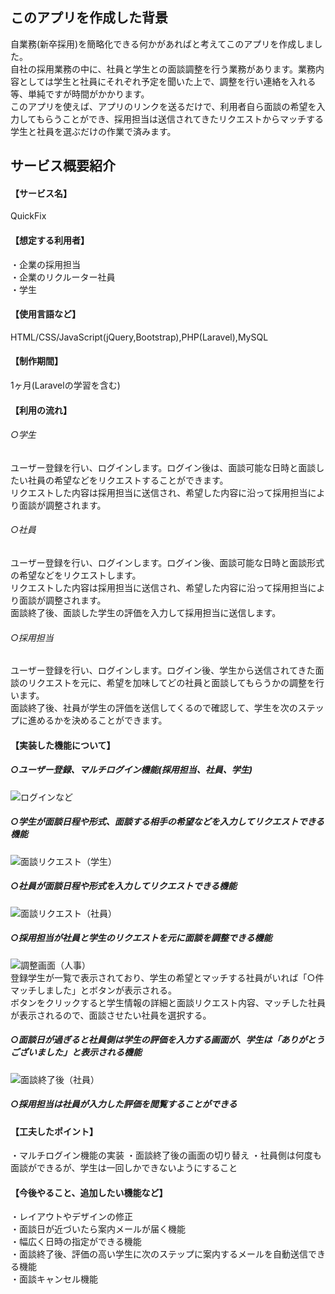 ## このアプリを作成した背景

自業務(新卒採用)を簡略化できる何かがあればと考えてこのアプリを作成しました。  
自社の採用業務の中に、社員と学生との面談調整を行う業務があります。業務内容としては学生と社員にそれぞれ予定を聞いた上で、調整を行い連絡を入れる等、単純ですが時間がかかります。  
このアプリを使えば、アプリのリンクを送るだけで、利用者自ら面談の希望を入力してもらうことができ、採用担当は送信されてきたリクエストからマッチする学生と社員を選ぶだけの作業で済みます。  


## サービス概要紹介

#### 【サービス名】  
QuickFix

#### 【想定する利用者】  
・企業の採用担当  
・企業のリクルーター社員  
・学生

#### 【使用言語など】
HTML/CSS/JavaScript(jQuery,Bootstrap),PHP(Laravel),MySQL

#### 【制作期間】
1ヶ月(Laravelの学習を含む)

#### 【利用の流れ】  
###### ○学生  
ユーザー登録を行い、ログインします。ログイン後は、面談可能な日時と面談したい社員の希望などをリクエストすることができます。  
リクエストした内容は採用担当に送信され、希望した内容に沿って採用担当により面談が調整されます。

###### ○社員  
ユーザー登録を行い、ログインします。ログイン後、面談可能な日時と面談形式の希望などをリクエストします。  
リクエストした内容は採用担当に送信され、希望した内容に沿って採用担当により面談が調整されます。  
面談終了後、面談した学生の評価を入力して採用担当に送信します。

###### ○採用担当  
ユーザー登録を行い、ログインします。ログイン後、学生から送信されてきた面談のリクエストを元に、希望を加味してどの社員と面談してもらうかの調整を行います。  
面談終了後、社員が学生の評価を送信してくるので確認して、学生を次のステップに進めるかを決めることができます。

#### 【実装した機能について】  
##### ○ユーザー登録、マルチログイン機能(採用担当、社員、学生)  
![ログインなど](https://user-images.githubusercontent.com/66907534/99960157-a1257980-2dcf-11eb-8ebe-d2d56ca5ca8e.gif)

##### ○学生が面談日程や形式、面談する相手の希望などを入力してリクエストできる機能  
![面談リクエスト（学生）](https://user-images.githubusercontent.com/66907534/99963104-a0dbad00-2dd4-11eb-8a43-2b2e8b0682fa.gif)

##### ○社員が面談日程や形式を入力してリクエストできる機能  
![面談リクエスト（社員）](https://user-images.githubusercontent.com/66907534/99963586-573f9200-2dd5-11eb-84c7-1009e2561ca2.gif)

##### ○採用担当が社員と学生のリクエストを元に面談を調整できる機能  
![調整画面（人事）](https://user-images.githubusercontent.com/66907534/99964054-0da37700-2dd6-11eb-8222-6d793d01f7e9.gif)  
登録学生が一覧で表示されており、学生の希望とマッチする社員がいれば「○件マッチしました」とボタンが表示される。  
ボタンをクリックすると学生情報の詳細と面談リクエスト内容、マッチした社員が表示されるので、面談させたい社員を選択する。  

##### ○面談日が過ぎると社員側は学生の評価を入力する画面が、学生は「ありがとうございました」と表示される機能  
![面談終了後（社員）](https://user-images.githubusercontent.com/66907534/99966066-206b7b00-2dd9-11eb-99cf-c5cd3a41fb3a.gif)  

##### ○採用担当は社員が入力した評価を閲覧することができる  

#### 【工夫したポイント】
・マルチログイン機能の実装
・面談終了後の画面の切り替え
・社員側は何度も面談ができるが、学生は一回しかできないようにすること

#### 【今後やること、追加したい機能など】  
・レイアウトやデザインの修正  
・面談日が近づいたら案内メールが届く機能  
・幅広く日時の指定ができる機能  
・面談終了後、評価の高い学生に次のステップに案内するメールを自動送信できる機能  
・面談キャンセル機能  
